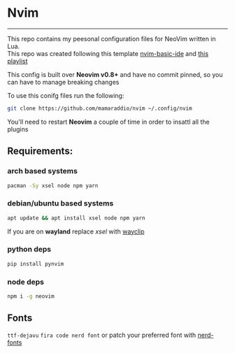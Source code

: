 # Nvim
---
This repo contains my peesonal configuration files for NeoVim written in Lua.<BR>
This repo was created following this template [nvim-basic-ide](https://github.com/LunarVim/nvim-basic-ide) and [this playlist](https://www.youtube.com/playlist?list=PLhoH5vyxr6Qq41NFL4GvhFp-WLd5xzIzZ)

This config is built over **Neovim v0.8+** and have no commit pinned, so you can have to manage breaking changes

To use this conifg files run the following:

```bash
git clone https://github.com/mamaraddio/nvim ~/.config/nvim
```

You'll need to restart **Neovim** a couple of time in order to insattl all the plugins

## Requirements:
### arch based systems
```sh
pacman -Sy xsel node npm yarn
```
### debian/ubuntu based systems
```sh
apt update && apt install xsel node npm yarn
```
If you are on **wayland** replace _xsel_ with [wayclip](https://github.com/noocsharp/wayclip)

### python deps
```sh
pip install pynvim
```

### node deps
```sh
npm i -g neovim
```

## Fonts

`ttf-dejavu` `fira code nerd font` or patch your preferred font with [nerd-fonts](https://github.com/ryanoasis/nerd-fonts#option-9-patch-your-own-font)

